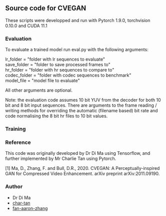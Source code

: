 ## Source code for CVEGAN

These scripts were developped and run with Pytorch 1.9.0, torchvision 0.10.0 and CUDA 11.1 

### Evaluation

To evaluate a trained model run eval.py with the following arguments:

lr_folder = "folder with lr sequences to evaluate" <br />
save_folder = "folder to save processed frames to" <br />
hr_folder = "folder with hr sequences to compare to" <br />
codec_folder = "folder with codec sequences to benchmark" <br />
model_file = "model file to evaluate"

All other arguments are optional.

Note: the evaluation code assumes 10 bit YUV from the decoder for both 10 bit and 8 bit input sequences. There are arguments to the frame reading / writing methods for overriding the automatic (filename based) bit rate and code normalising the 8 bit hr files to 10 bit values.

### Training

### Reference

This code was originally developed by Dr Di Ma using Tensorflow, and further implemented by Mr Charlie Tan using Pytorch.
 
[1] Ma, D., Zhang, F. and Bull, D.R., 2020. CVEGAN: A Perceptually-inspired GAN for Compressed Video Enhancement. arXiv preprint arXiv:2011.09190.

### Author

- Dr Di Ma
- [char-tan](https://github.com/char-tan)
- [fan-aaron-zhang](https://github.com/an-aaron-zhang)
